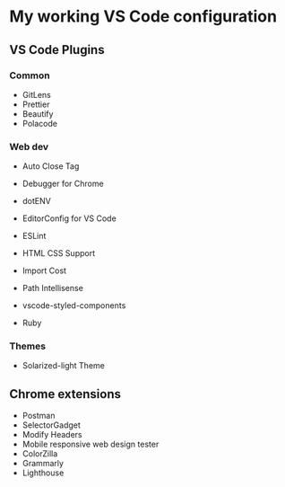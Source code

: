 # My working VS Code configuration

## VS Code Plugins

### Common

- GitLens
- Prettier
- Beautify
- Polacode

### Web dev

- Auto Close Tag
- Debugger for Chrome
- dotENV
- EditorConfig for VS Code
- ESLint
- HTML CSS Support
- Import Cost
- Path Intellisense
- vscode-styled-components

- Ruby

### Themes

- Solarized-light Theme

## Chrome extensions

- Postman
- SelectorGadget
- Modify Headers
- Mobile responsive web design tester
- ColorZilla
- Grammarly
- Lighthouse